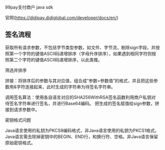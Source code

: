 99pay支付商户 java sdk

官网(https://didipay.didiglobal.com/developer/docs/en/)

## 签名流程

获取所有请求参数，不包括字节类型参数，如文件、字节流，剔除sign字段，并按照第一个字符的键值ASCII码递增排序（字母升序排序），如果遇到相同字符则按照第二个字符的键值ASCII码递增排序，以此类推。

筛选并排序

拼接：将排序后的参数与其对应值，组合成“参数=参数值”的格式，并且把这些参数用&字符连接起来，此时生成的字符串为待签名字符串。

调用签名算法：使用各自语言对应的SHA256WithRSA签名函数利用商户私钥对待签名字符串进行签名，并进行Base64编码。
把生成的签名赋值给sign参数，拼接到请求参数中。

密钥格式问题

Java语言使用的私钥为PKCS8编码格式，非Java语言使用的私钥为PKCS1格式。
Java语言需去除掉密钥中的BEGIN、END行，和换行符、空格。非Java语言保留原始密钥格式。
